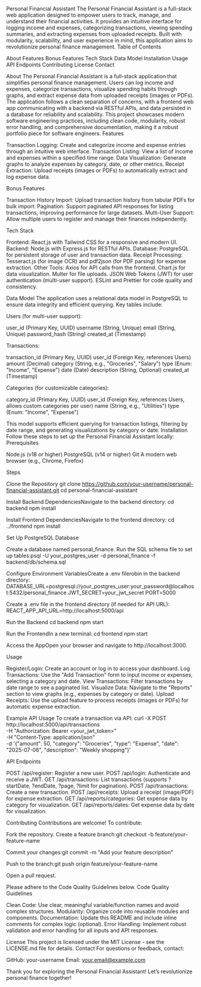 Personal Financial Assistant
The Personal Financial Assistant is a full-stack web application designed to empower users to track, manage, and understand their financial activities. It provides an intuitive interface for logging income and expenses, categorizing transactions, viewing spending summaries, and extracting expenses from uploaded receipts. Built with modularity, scalability, and user experience in mind, this application aims to revolutionize personal finance management.
Table of Contents

About
Features
Bonus Features
Tech Stack
Data Model
Installation
Usage
API Endpoints
Contributing
License
Contact

About
The Personal Financial Assistant is a full-stack application that simplifies personal finance management. Users can log income and expenses, categorize transactions, visualize spending habits through graphs, and extract expense data from uploaded receipts (images or PDFs). The application follows a clean separation of concerns, with a frontend web app communicating with a backend via RESTful APIs, and data persisted in a database for reliability and scalability.
This project showcases modern software engineering practices, including clean code, modularity, robust error handling, and comprehensive documentation, making it a robust portfolio piece for software engineers.
Features

Transaction Logging: Create and categorize income and expense entries through an intuitive web interface.
Transaction Listing: View a list of income and expenses within a specified time range.
Data Visualization: Generate graphs to analyze expenses by category, date, or other metrics.
Receipt Extraction: Upload receipts (images or PDFs) to automatically extract and log expense data.

Bonus Features

Transaction History Import: Upload transaction history from tabular PDFs for bulk import.
Pagination: Support paginated API responses for listing transactions, improving performance for large datasets.
Multi-User Support: Allow multiple users to register and manage their finances independently.

Tech Stack

Frontend: React.js with Tailwind CSS for a responsive and modern UI.
Backend: Node.js with Express.js for RESTful APIs.
Database: PostgreSQL for persistent storage of user and transaction data.
Receipt Processing: Tesseract.js (for image OCR) and pdf2json (for PDF parsing) for expense extraction.
Other Tools:
Axios for API calls from the frontend.
Chart.js for data visualization.
Multer for file uploads.
JSON Web Tokens (JWT) for user authentication (multi-user support).
ESLint and Prettier for code quality and consistency.



Data Model
The application uses a relational data model in PostgreSQL to ensure data integrity and efficient querying. Key tables include:

Users (for multi-user support):

user_id (Primary Key, UUID)
username (String, Unique)
email (String, Unique)
password_hash (String)
created_at (Timestamp)


Transactions:

transaction_id (Primary Key, UUID)
user_id (Foreign Key, references Users)
amount (Decimal)
category (String, e.g., "Groceries", "Salary")
type (Enum: "Income", "Expense")
date (Date)
description (String, Optional)
created_at (Timestamp)


Categories (for customizable categories):

category_id (Primary Key, UUID)
user_id (Foreign Key, references Users, allows custom categories per user)
name (String, e.g., "Utilities")
type (Enum: "Income", "Expense")



This model supports efficient querying for transaction listings, filtering by date range, and generating visualizations by category or date.
Installation
Follow these steps to set up the Personal Financial Assistant locally:
Prerequisites

Node.js (v18 or higher)
PostgreSQL (v14 or higher)
Git
A modern web browser (e.g., Chrome, Firefox)

Steps

Clone the Repository
git clone https://github.com/your-username/personal-financial-assistant.git
cd personal-financial-assistant


Install Backend DependenciesNavigate to the backend directory:
cd backend
npm install


Install Frontend DependenciesNavigate to the frontend directory:
cd ../frontend
npm install


Set Up PostgreSQL Database

Create a database named personal_finance.
Run the SQL schema file to set up tables:psql -U your_postgres_user -d personal_finance -f backend/db/schema.sql




Configure Environment VariablesCreate a .env filerobin in the backend directory:
DATABASE_URL=postgresql://your_postgres_user:your_password@localhost:5432/personal_finance
JWT_SECRET=your_jwt_secret
PORT=5000

Create a .env file in the frontend directory (if needed for API URL):
REACT_APP_API_URL=http://localhost:5000/api


Run the Backend
cd backend
npm start


Run the FrontendIn a new terminal:
cd frontend
npm start


Access the AppOpen your browser and navigate to http://localhost:3000.


Usage

Register/Login: Create an account or log in to access your dashboard.
Log Transactions: Use the "Add Transaction" form to input income or expenses, selecting a category and date.
View Transactions: Filter transactions by date range to see a paginated list.
Visualize Data: Navigate to the "Reports" section to view graphs (e.g., expenses by category or date).
Upload Receipts: Use the upload feature to process receipts (images or PDFs) for automatic expense extraction.

Example API Usage
To create a transaction via API:
curl -X POST http://localhost:5000/api/transactions \
-H "Authorization: Bearer <your_jwt_token>" \
-H "Content-Type: application/json" \
-d '{"amount": 50, "category": "Groceries", "type": "Expense", "date": "2025-07-06", "description": "Weekly shopping"}'

API Endpoints

POST /api/register: Register a new user.
POST /api/login: Authenticate and receive a JWT.
GET /api/transactions: List transactions (supports ?startDate, ?endDate, ?page, ?limit for pagination).
POST /api/transactions: Create a new transaction.
POST /api/receipts: Upload a receipt (image/PDF) for expense extraction.
GET /api/reports/categories: Get expense data by category for visualization.
GET /api/reports/dates: Get expense data by date for visualization.

Contributing
Contributions are welcome! To contribute:

Fork the repository.
Create a feature branch:git checkout -b feature/your-feature-name


Commit your changes:git commit -m "Add your feature description"


Push to the branch:git push origin feature/your-feature-name


Open a pull request.

Please adhere to the Code Quality Guidelines below.
Code Quality Guidelines

Clean Code: Use clear, meaningful variable/function names and avoid complex structures.
Modularity: Organize code into reusable modules and components.
Documentation: Update this README and include inline comments for complex logic (optional).
Error Handling: Implement robust validation and error handling for all inputs and API responses.

License
This project is licensed under the MIT License - see the LICENSE.md file for details.
Contact
For questions or feedback, contact:

GitHub: your-username
Email: your.email@example.com

Thank you for exploring the Personal Financial Assistant! Let’s revolutionize personal finance together!
